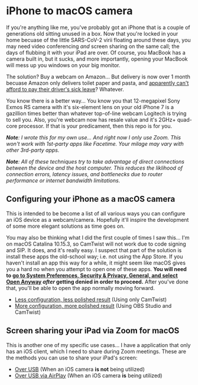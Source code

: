 # iPhone to macOS camera

If you're anything like me, you've probably got an iPhone that is a couple of generations old sitting unused in a box. Now that you're locked in your home becuase of the little SARS-CoV-2 virii floating around these days, you may need video conferencing _and_ screen sharing on the same call; the days of flubbing it with your iPad are over. Of course, you MacBook has a camera built in, but it sucks, and more importantly, opening your MacBook will mess up you windows on your big monitor.

The solution? Buy a webcam on Amazon... But delivery is now over 1 month becuase Amazon only delivers toilet paper and pasta, and [apparently can't afford to pay their driver's sick leave](https://www.snopes.com/fact-check/amazon-donations-sick-leave/)? Whatever.

You know there is a better way... You know you that 12-megapixel Sony Exmos RS camera with it's six-element lens on your old iPhone 7 is a gazillion times better than whatever top-of-line webcam Logitech is trying to sell you. Also, you're webcam now has resale value and it's 2GHz+ quad-core processor. If that is your predicament, then this repo is for you.

_**Note**: I wrote this for my own use... And right now I only use Zoom. This won't work with 1st-party apps like Facetime. Your milage may vary with other 3rd-party apps._

_**Note**: All of these techniques try to take advantage of direct connections between the device and the host computer. This reduces the liklihood of connection errors, latency issues, and bottlenecks due to router performance or internet bandwidth limitations._

## Configuring your iPhone as a macOS camera

This is intended to be become a list of all various ways you can configure an iOS device as a webcam/camera. Hopefully it'll inspire the development of some more elegant solutions as time goes on.

You may also be thinking what I did the first couple of times I saw this... I'm on macOS Catalina 10.15.3, so CamTwist will not work due to code signing and SIP. It does, and it's really easy. I suspect that part of the solution is install these apps the old-school way; i.e. not using the App Store. If you haven't install an app this way for a while, it might seem like macOS gives you a hard no when you attempt to open one of these apps. **You will need to [go to System Preferences, Security & Privacy, General, and select Open Anyway](https://support.apple.com/en-ca/HT202491) _after_ getting denied in order to proceed.** After you've done that, you'll be able to open the app normally moving forward.

* [Less configuration, less polished result](camera/CAMTWIST.md) (Using only CamTwist)
* [More configuration, more polished result](camera/OBS+CAMTWIST.md) (Using OBS Studio and CamTwist)

## Screen sharing your iPad via Zoom for macOS

This is another one of my specific use cases... I have a application that only has an iOS client, which I need to share during Zoom meetings. These are the methods you can use to share your iPad's screen:

* [Over USB](https://support.zoom.us/hc/en-us/articles/201379235-iOS-Screen-Sharing-with-the-Zoom-Desktop-Client) (When an iOS camera **is not** being utilized)
* [Over USB via AirPlay](screen-sharing/USB+AIRPLAY.md) (When an iOS camera **is** being utilized)

